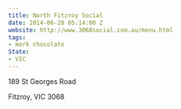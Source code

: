 ```yaml
---
title: North Fitzroy Social
date: 2014-06-28 05:14:00 Z
website: http://www.3068social.com.au/menu.html
tags:
- mork chocolate
State:
- VIC
---
```


189 St Georges Road

Fitzroy, VIC 3068
